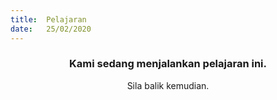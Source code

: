 ```yaml
---
title:  Pelajaran
date:   25/02/2020
---
```


### <center>Kami sedang menjalankan pelajaran ini.</center>
<center>Sila balik kemudian.</center>